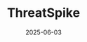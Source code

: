 ---  
layout: startup_page  
title: "ThreatSpike"  
id: "threatspike.com"  
permalink: "/threatspikethreatspike.com06032025/"  
website: "https://www.threatspike.com/"  
funding_round: "Series A"  
funding_amount: "$14M"  
investors: "Expedition Growth Capital, Emily Orton"  
about: "ThreatSpike is a UK-based cybersecurity platform providing enterprise-grade security to mid-sized organizations. It offers a platform that bundles 24/7 managed detection and response, combining AI-driven threat monitoring with real-time analytics and expert support to simplify security and reduce costs."  
markets: "Cybersecurity"  
hq: "London, United Kingdom"  
founded_year: "2011"  
linkedin: "https://www.linkedin.com/company/threatspike-labs"  
twitter: "https://twitter.com/threatspikelabs"  
instagram: ""  
facebook: ""  
crunchbase: "https://www.crunchbase.com/organization/threatspike-labs"  
pitchbook: "https://pitchbook.com/profiles/company/108564-85"  

date_display: "03-Jun-2025"  
date: "2025-06-03"

# SEO Optimization  
meta_title: "ThreatSpike - Series A Funding ($14M)"  
meta_description: "ThreatSpike, ThreatSpike is a UK-based cybersecurity platform providing enterprise-grade security to mid-sized organizations. It offers a platform that bundles 24/..."  
meta_keywords: "ThreatSpike, Cybersecurity, Series A funding"  
canonical_url: "https://startup.projectstartups.com/threatspikethreatspike.com06032025/"  
---